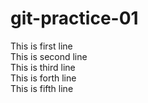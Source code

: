 # git-practice-01
This is first line <br>
This is second line <br>
This is third line <br>
This is forth line <br>
This is fifth line <br>